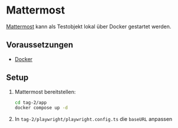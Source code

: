 # Mattermost

[Mattermost](https://mattermost.com/) kann als Testobjekt lokal über Docker gestartet werden.

## Voraussetzungen

- [Docker](https://www.docker.com/)

## Setup

1. Mattermost bereitstellen:

   ```sh
   cd tag-2/app
   docker compose up -d
   ```

2. In `tag-2/playwright/playwright.config.ts` die `baseURL` anpassen
